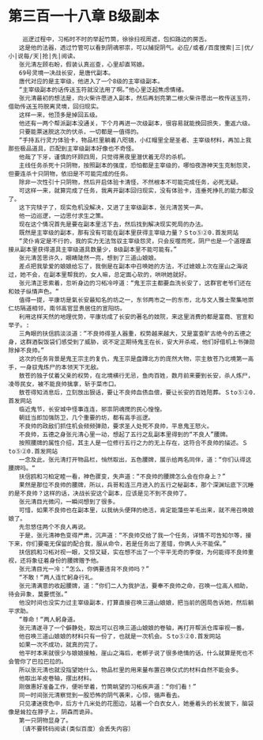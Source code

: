 # 第三百一十八章 B级副本
        巡逻过程中，习柘时不时的举起竹筒，徐徐扫视周遮，包扣路边的房舌。
       这是他的法器，透过竹管可以看到阴魂邪祟，可以捕捉阴气。必应/或者/百度搜索|三|优/小|说每/天|抢|先|阅读。
       张元清左顾右盼，假装认真巡查，心里却直骂娘。
       69号灵境一决战长安，是唐代副本。
       唐代对应的是主宰级，他进入了一个8级的主宰级副本。
       “主宰级副本的话传送玉符就没法用了啊。”他心里泛起焦虑情绪。
       张元清最初的想法是，向火柴许愿进入副本，然后再划亮第二根火柴许愿出一枚传送玉符，借助传送玉符脱离灵境，回归现实。
       这样一来，他顶多是掉回五级。
       他还有一两个帮派副本没通关，下个月再进一次级副本，很容易就能挽回损失，重返六级。
       只要能票迷脱这次的伏杀，一切都是一值得的。
       “手持五行灵力体验卡，物品栏里躺着八咫镜，小红帽里全是圣者、主宰级材料，再加上我那些极品道具，匹配到主宰级副本好像也不奇怪。
       他哉了下牙，谨慎的环顾四周，只觉得黑夜里潜伏着无尽的杀机。
       主线任务杀死十只阴物，按照副本的强度，恐怕都是主宰级的，哪怕夜游神天生克制怨灵，但要连杀十只阴物，依旧是不可能完成的任务。
       除非一次性引十只阴物，然后开启体验卡清怪，不然根本不可能完成任务，必死无疑。
       可这样一来，就算完成了任务，我离开副本回归现实，没有体验卡，连垂死挣扎的能力都没了。
       这下完犊子了，现实危机没解决，又进了主宰级副本，张元清苦笑一声。
       他一边巡逻，一边思付求生之策。
       现在这个情况首先是要在副本里活下去，然后找到解决现实死局的办法。
       既然是主宰级的副本，那有没有可能在副本里获得主宰级力量？Ｓto⑤②0.首发网站
       “灵仆肯定是不行的，我的实力无法驾驭主宰级怨灵，只会反噬而死，阴尸也是一个道理直接从副本里获得道具主宰级道具数量少，B级副本里不能可能有。”
       张元清苦思许久，眼睛陡然一亮，想到了三道山娘娘。
       差点把我挚爱的娘娘给忘了，我倒是在副本中召唤她的方法，不过媳娘上次在崖山之海说过，她不会，在副本里帮我的，女人嘛，总定面心软的，哄哄她就好。
       张元清正思索着，忽听身边的习柘冷哼道：“鬼王宗主都要血洗长安了，这群官老爷们还在和妓子纵情声色。“
       值得一提，平康坊是氣长安最知名的坊之一，东邻两市之一的东市，北与文人雅士聚集地崇仁坊隔道相邻，南邻高官显贵居住的宣阳坊。
       利用这样天然的地理优势，平康坊成了长安的著名的妓院，来这里消费的都是富商、官宣和举子。:
       三角眼的扶信鸥淡淡道：“不良帅得圣人器重，权势越来越大，又是富查旷古绝今的五德之身，这群酒裂饭袋们感受到了威胁，说不定正期待鬼王在长，安大开杀戒，他们好借机上书弹勋除掉不良帅。”
       这次的任务背景是鬼王宗主的复仇，鬼王宗是盘蹲北方的庞然大物，宗主敖苍乃北境第一高手，一身驭鬼炼尸的本领天下无敌。
       敖苍的独子仗着父亲的权势，在北境横行无忌，鱼肉百姓，数月前来要到长安，杀人炼尸，凌辱民女，被不能良帅擒拿，斩于菜市口。
       敖苍得知消息后，立刻放出狠话，要让不良帅血债血偿，要让长安的百姓陪葬。Ｓto⑤②0.首发网站
       临近鬼节，长安城中怪事连连，邪祟阴魂搅的民心惶惶。
       朝廷当即加强防卫，几个重要的坊，都有高手巡逻。
       不良帅的政敌们抓住机会频频弹勋，要求圣人处死不良帅，平息鬼王怒火。
       不良帅，五德之身张元清心里一动，想起了五行之乱副本里得到的“不良人”腰牌。
       按照腰牌的属性介绍，其主人是一位修行五行之力的无上存在，这符合不良帅的描述。Ｓto⑤②0.首发网站
       一念及此，张元清打开物品栏，悄然取出，五色腰牌，展示给两名同伴，道：“你们认得这腰牌吗。“
       扶信鸥和习柏定睦一看，神色骤变，失声道：“不良帅的腰牌怎么会在你身上？”
       果然是那位不良帅的腰牌，所以，兵哥和连三月进入的五行之秘副本，那个深渊坛底下沉睡的是不良帅？这样的话，决战长安这个副本，应该是见不到不良帅了。
       张元清目光微闪，一瞬间想到了很多。
       可惜，如果不良帅也在副本里，以我纳头便拜的绝活，肯定能藻些羊毛出来，就不用召唤娘娘了。
       先忽悠住两个不良人再说。
       于是，张元清神色变得严肃，沉声道：“不良帅交给了我一个任务，详情不可告知尔等，接下来，你们要毫无保留的配合我，服从命令，若是任务出了差错，你俩人头不能保。”
       扶信鸥和习柘对视一眼，又惊又疑，实在想不出了一个平平无奇的李俊，为何能得不良帅重视，还将象征着身份的腰牌赠予他。
       张元清目光一冷：“怎么，你俩要违背不良帅吗？”
       “不敢！“两人连忙躬身行礼。
       张元清满意的收起腰牌，道：“你们二人为我护法，要奉不良帅之命，召唤一位高人相助，待会异象，莫要慌张。”
       他没时间也没实力过主宰级副本，打算直接召唤三道山娘娘，把当前的困局告诉她，然后躺平求助。
       “尊命！“两人躬身道。
       张元清遂寻了一个僻静处，取出可以召唤三道山娘娘的卷轴，再打开帮派仓库审视一番。
       他召唤三道山娘娘的材料只有一份了，也就是一次机会。Ｓto⑤②0.首发网站
       如果一次不成功，就真的完了。
       他平时本来就很少与娘娘接触，崖山之海后，老梆子说了很多绝情的话，什么就算是死也不会管你了巴拉巴拉的。
       所以张元清也就没指望她什么，物品栏里的用来量布置召唤仪式的材料自然不能会多。
       他取出羊皮卷轴，摆出材料。
       刚做惠好准备工作，便听举着，竹筒眺望的习柘疾声道：“你们看！”
       同一时间张元清察觉到一股恐怖的阴气袭来，心惊，循声看去。
       只见凄迷夜色中，后方十几米处的花图边，站着一个白衣女人，她垂着头的长发披下，脑袋像是耸拉在脖子上，阴森而诡异。
       第一只阴物显身了。
       〔请不要转码阅读(类似百度）会丢失内容〕
